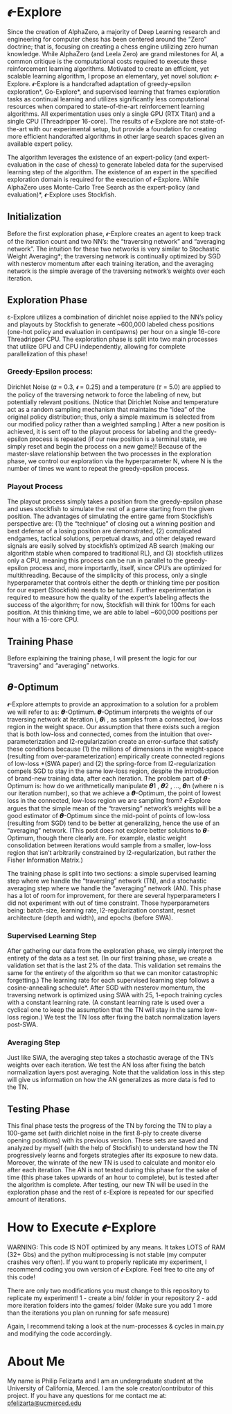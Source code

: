 # 𝝐-Explore
Since the creation of AlphaZero, a majority of Deep Learning research and engineering for computer chess has been centered around the “Zero” doctrine; that is, focusing on creating a chess engine utilizing zero human knowledge. While AlphaZero (and Leela Zero) are grand milestones for AI, a common critique is the computational costs required to execute these reinforcement learning algorithms. Motivated to create an efficient, yet scalable learning algorithm, I propose an elementary, yet novel solution: 𝝐-Explore. 𝝐-Explore is a handcrafted adaptation of greedy-epsilon exploration*, Go-Explore*, and supervised learning that frames exploration tasks as continual learning and utilizes significantly less computational resources when compared to state-of-the-art reinforcement learning algorithms. All experimentation uses only a single GPU (RTX Titan) and a single CPU (Threadripper 16-core). The results of 𝝐-Explore are not state-of-the-art with our experimental setup, but provide a foundation for creating more efficient handcrafted algorithms in other large search spaces given an available expert policy.

The algorithm leverages the existence of an expert-policy (and expert-evaluation in the case of chess) to generate labeled data for the supervised learning step of the algorithm. The existence of an expert in the specified exploration domain is required for the execution of 𝝐-Explore. While AlphaZero uses Monte-Carlo Tree Search as the expert-policy (and evaluation)*, 𝝐-Explore uses Stockfish.

## Initialization
Before the first exploration phase, 𝝐-Explore creates an agent to keep track of the iteration count and two NN’s: the “traversing network” and “averaging network”. The intuition for these two networks is very similar to  Stochastic Weight Averaging*; the traversing network is continually optimized by SGD with nesterov momentum after each training iteration, and the averaging network is the simple average of the traversing network’s weights over each iteration.

## Exploration Phase
ε-Explore utilizes a combination of dirichlet noise applied to the NN’s policy and playouts by Stockfish to generate ~600,000 labeled chess positions (one-hot policy and evaluation in centipawns) per hour on a single 16-core Threadripper CPU. The exploration phase is split into two main processes that utilize GPU and CPU independently, allowing for complete parallelization of this phase!
### Greedy-Epsilon process:
Dirichlet Noise (𝛼 = 0.3, 𝝐 = 0.25) and a temperature (𝜏 = 5.0) are applied to the policy of the traversing network to force the labeling of new, but potentially relevant positions. (Notice that Dirichlet Noise and temperature act as a random sampling mechanism that maintains the “idea” of the original policy distribution; thus, only a simple maximum is selected from our modified policy rather than a weighted sampling.) After a new position is achieved, it is sent off to the playout process for labeling and the greedy-epsilon process is repeated (if our new position is a terminal state, we simply reset and begin the process on a new game)! Because of the master-slave relationship between the two processes in the exploration phase, we control our exploration via the hyperparameter N, where N is the number of times we want to repeat the greedy-epsilon process.
### Playout Process
The playout process simply takes a position from the greedy-epsilon phase and uses stockfish to simulate the rest of a game starting from the given position. The advantages of simulating the entire game from Stockfish’s perspective are: (1) the “technique” of closing out a winning position and best defense of a losing position are demonstrated, (2) complicated endgames, tactical solutions, perpetual draws, and other delayed reward signals are easily solved by stockfish’s optimized AB search (making our algorithm stable when compared to traditional RL), and (3) stockfish utilizes only a CPU, meaning this process can be run in parallel to the greedy-epsilon process and, more importantly, itself, since CPU’s are optimized for multithreading. Because of the simplicity of this process, only a single hyperparameter that controls either the depth or thinking time per position for our expert (Stockfish) needs to be tuned. Further experimentation is required to measure how the quality of the expert’s labeling affects the success of the algorithm; for now, Stockfish will think for 100ms for each position. At this thinking time, we are able to label ~600,000 positions per hour with a 16-core CPU.

## Training Phase
 Before explaining the training phase, I will present the logic for our “traversing” and “averaging” networks.
 
 ## 𝞱-Optimum
 𝝐-Explore attempts to provide an approximation to a solution for a problem we will refer to as: 𝞱-Optimum. 𝞱-Optimum interprets the weights of our traversing network at iteration i, 𝞱i , as samples from a connected, low-loss region in the weight space. Our assumption that there exists such a region that is both low-loss and connected, comes from the intuition that over-parameterization and l2-regularization create an error-surface that satisfy these conditions because (1) the millions of dimensions in the weight-space (resulting from over-parameterization) empirically create connected regions of low-loss *(SWA paper) and (2) the spring-force from l2-regularization compels SGD to stay in the same low-loss region, despite the introduction of brand-new training data, after each iteration. The problem part of 𝞱-Optimum is: how do we arithmetically manipulate 𝞱1 , 𝞱2 , …, 𝞱n  (where n is our iteration number), so that we achieve a  𝞱-Optimum, the point of lowest loss in the connected, low-loss region we are sampling from? 𝝐-Explore argues that the simple mean of the “traversing” network’s weights will be a good estimator of 𝞱-Optimum since the mid-point of points of low-loss (resulting from SGD) tend to be better at generalizing, hence the use of an “averaging” network. (This post does not explore better solutions to 𝞱-Optimum, though there clearly are. For example, elastic weight consolidation between iterations would sample from a smaller, low-loss region that isn’t arbitrarily constrained by l2-regularization, but rather the Fisher Information Matrix.)

The training phase is split into two sections: a simple supervised learning step where we handle the “traversing” network (TN), and a stochastic averaging step where we handle the “averaging” network (AN). This phase has a lot of room for improvement, for there are several hyperparameters I did not experiment with out of time constraint. Those hyperparameters being: batch-size, learning rate, l2-regularization constant, resnet architecture (depth and width), and epochs (before SWA).

### Supervised Learning Step
After gathering our data from the exploration phase, we simply interpret the entirety of the data as a test set. (In our first training phase, we create a validation set that is the last 2% of the data. This validation set remains the same for the entirety of the algorithm so that we can monitor catastrophic forgetting.) The learning rate for each supervised learning step follows a cosine-annealing schedule*. After SGD with nesterov momentum, the traversing network is optimized using SWA with 25, 1-epoch training cycles with a constant learning rate. (A constant learning rate is used over a cyclical one to keep the assumption that the TN will stay in the same low-loss region.) We test the TN loss after fixing the batch normalization layers post-SWA.

### Averaging Step
Just like SWA, the averaging step takes a stochastic average of the TN’s weights over each iteration. We test the AN loss after fixing the batch normalization layers post averaging. Note that the validation loss in this step will give us information on how the AN generalizes as more data is fed to the TN.

## Testing Phase
This final phase tests the progress of the TN by forcing the TN to play a 100-game set (with dirichlet noise in the first 8-ply to create diverse opening positions) with its previous version. These sets are saved and analyzed by myself (with the help of Stockfish) to understand how the TN progressively learns and forgets strategies after its exposure to new data. Moreover, the winrate of the new TN is used to calculate and monitor elo after each iteration. The AN is not tested during this phase for the sake of time (this phase takes upwards of an hour to complete), but is tested after the algorithm is complete. After testing, our new TN will be used in the exploration phase and the rest of ε-Explore is repeated for our specified amount of iterations.

# How to Execute 𝝐-Explore
WARNING: This code IS NOT optimized by any means. It takes LOTS of RAM (32+ Gbs) and the python multiprocessing is not stable (my computer crashes very often). If you want to properly replicate my experiment, I recommend coding you own version of 𝝐-Explore. Feel free to cite any of this code!

There are only two modifications you must change to this repository to replicate my experiment!
1 - create a bin/ folder in your repository
2 - add more iteration folders into the games/ folder (Make sure you add 1 more than the iterations you plan on running for safe measure)

Again, I recommend taking a look at the num-processes & cycles in main.py and modifying the code accordingly.

# About Me
My name is Philip Felizarta and I am an undergraduate student at the University of California, Merced. I am the sole creator/contributor of this project. If you have any questions for me contact me at: pfelizarta@ucmerced.edu
